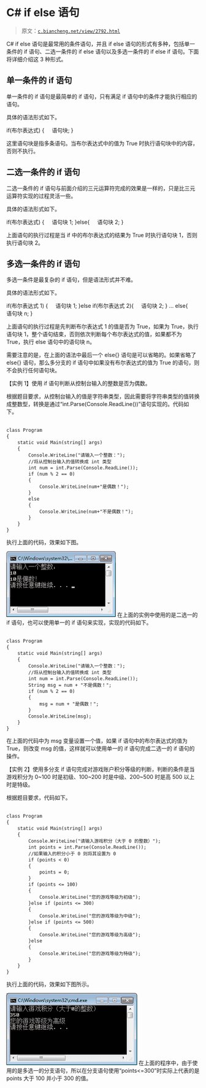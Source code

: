 # C# if else 语句

> 原文：[`c.biancheng.net/view/2792.html`](http://c.biancheng.net/view/2792.html)

C# if else 语句是最常用的条件语句，并且 if else 语句的形式有多种，包括单一条件的 if 语句、二选一条件的 if else 语句以及多选一条件的 if else if 语句。下面将详细介绍这 3 种形式。

## 单一条件的 if 语句

单一条件的 if 语句是最简单的 if 语句，只有满足 if 语句中的条件才能执行相应的语句。

具体的语法形式如下。

if(布尔表达式)
{
    语句块;
}

这里语句块是指多条语句。当布尔表达式中的值为 True 时执行语句块中的内容，否则不执行。

## 二选一条件的 if 语句

二选一条件的 if 语句与前面介绍的三元运算符完成的效果是一样的，只是比三元运算符实现的过程灵活一些。

具体的语法形式如下。

if(布尔表达式)
{
    语句块 1;
}else{
    语句块 2;
}

上面语句的执行过程是当 if 中的布尔表达式的结果为 True 时执行语句块 1，否则执行语句块 2。

## 多选一条件的 if 语句

多选一条件是最复杂的 if 语句，但是语法形式并不难。

具体的语法形式如下。

if(布尔表达式 1)
{
    语句块 1;
}else if(布尔表达式 2){
    语句块 2;
}
...
else{
    语句块 n;
}

上面语句的执行过程是先判断布尔表达式 1 的值是否为 True，如果为 True，执行语句块 1，整个语句结束，否则依次判断每个布尔表达式的值，如果都不为 True，执行 else 语句中的语句块 n。

需要注意的是，在上面的语法中最后一个 else{} 语句是可以省略的。如果省略了 else{} 语句，那么多分支的 if 语句中如果没有布尔表达式的值为 True 的语句，则不会执行任何语句块。

【实例 1】使用 if 语句判断从控制台输入的整数是否为偶数。

根据题目要求，从控制台输入的值是字符串类型，因此需要将字符串类型的值转换成整数型，转换是通过“int.Parse(Console.ReadLine())”语句实现的。代码如下。

```

class Program
{
    static void Main(string[] args)
    {
        Console.WriteLine("请输入一个整数：");
        //将从控制台输入的值转换成 int 类型
        int num = int.Parse(Console.ReadLine());
        if (num % 2 == 0)
        {
            Console.WriteLine(num+"是偶数！");
        }
        else
        {
            Console.WriteLine(num+"不是偶数！");
        }
    }
}
```

执行上面的代码，效果如下图。

![判断输入的值是不是偶数](img/356d1d6ff1c1fe595092077fdc7bb245.png)
在上面的实例中使用的是二选一的 if 语句，也可以使用单一的 if 语句来实现，实现的代码如下。

```

class Program
{
    static void Main(string[] args)
    {
        Console.WriteLine("请输入一个整数：");
        //将从控制台输入的值转换成 int 类型
        int num = int.Parse(Console.ReadLine());
        String msg = num + "不是偶数！";
        if (num % 2 == 0)
        {
            msg = num + "是偶数！";
        }
        Console.WriteLine(msg);
    }
}
```

在上面的代码中为 msg 变量设置一个值，如果 if 语句中的布尔表达式的值为 True，则改变 msg 的值，这样就可以使用单一的 if 语句完成二选一的 if 语句的操作。

【实例 2】使用多分支 if 语句完成对游戏账户积分等级的判断，判断的条件是当游戏积分为 0~100 时是初级、100~200 时是中级、200~500 时是高 500 以上时是特级。

根据题目要求，代码如下。

```

class Program
{
    static void Main(string[] args)
    {
        Console.WriteLine("请输入游戏积分（大于 0 的整数）");
        int points = int.Parse(Console.ReadLine());
        //如果输入的积分小于 0 则将其设置为 0
        if (points < 0)
        {
            points = 0;
        }
        if (points <= 100)
        {
            Console.WriteLine("您的游戏等级为初级");
        }else if (points <= 300)
        {
            Console.WriteLine("您的游戏等级为中级");
        }else if (points <= 500)
        {
            Console.WriteLine("您的游戏等级为高级");
        }else
        {
            Console.WriteLine("您的游戏等级为特级");
        }
    }
}
```

执行上面的代码，效果如下图所示。

![根据积分判断等级](img/5701e4062100edf633ebedd7e052d4d2.png)
在上面的程序中，由于使用的是多选一的分支语句，所以在分支语句使用“points<=300”时实际上代表的是 points 大于 100 并小于 300 的值。